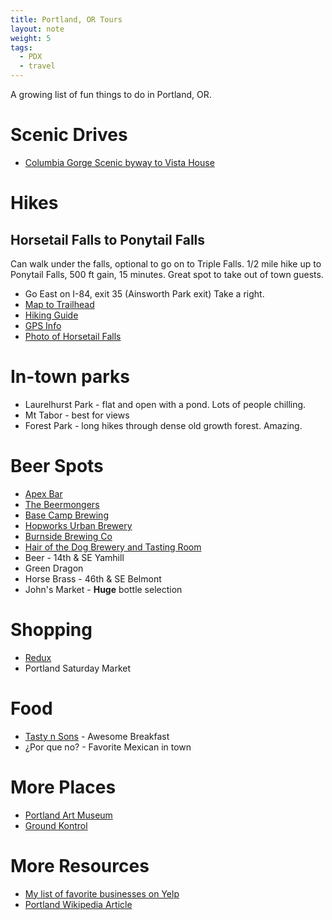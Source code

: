 ```yaml
---
title: Portland, OR Tours
layout: note
weight: 5
tags: 
  - PDX
  - travel
---
```

A growing list of fun things to do in Portland, OR.

# Scenic Drives

- [Columbia Gorge Scenic byway to Vista House](http://byways.org/byways/2141)


# Hikes

## Horsetail Falls to Ponytail Falls

Can walk under the falls, optional to go on to Triple Falls. 1/2 mile hike up to Ponytail Falls, 500 ft gain, 15 minutes. Great spot to take out of town guests. 

- Go East on I-84, exit 35 (Ainsworth Park exit) Take a right.
- [Map to Trailhead](http://maps.google.com/?q=My+Location@+45.590392,-122.067744)
- [Hiking Guide](http://www.portlandhikersfieldguide.org/wiki/Ponytail_Falls_Hike)
- [GPS Info](http://www.everytrail.com/view_trip.php?trip_id=1781948)
- [Photo of Horsetail Falls](http://www.portlandhikersfieldguide.org/wiki/Horsetail_Falls)


# In-town parks

- Laurelhurst Park - flat and open with a pond. Lots of people chilling.
- Mt Tabor - best for views
- Forest Park - long hikes through dense old growth forest. Amazing.


# Beer Spots

- [Apex Bar](http://www.yelp.com/biz/apex-bar-portland#query:beer)
- [The Beermongers](http://www.yelp.com/biz/the-beermongers-portland#query:beer)
- [Base Camp Brewing](http://www.yelp.com/biz/base-camp-brewing-portland#query:beer)
- [Hopworks Urban Brewery](http://www.yelp.com/biz/hopworks-urban-brewery-portland#query:beer)
- [Burnside Brewing Co](http://www.yelp.com/biz/burnside-brewing-co-portland#query:beer)
- [Hair of the Dog Brewery and Tasting Room](http://www.yelp.com/biz/hair-of-the-dog-brewery-and-tasting-room-portland#query:beer)
- Beer - 14th & SE Yamhill
- Green Dragon
- Horse Brass - 46th & SE Belmont
- John's Market - **Huge** bottle selection


# Shopping

- [Redux](http://www.yelp.com/biz/redux-portland)
- Portland Saturday Market 


# Food

- [Tasty n Sons](http://www.yelp.com/biz/tasty-n-sons-portland) - Awesome Breakfast 
- ¿Por que no? - Favorite Mexican in town


# More Places

- [Portland Art Museum](http://www.yelp.com/biz/portland-art-museum-portland)
- [Ground Kontrol](http://www.yelp.com/biz/ground-kontrol-classic-arcade-portland-2)


# More Resources

- [My list of favorite businesses on Yelp](http://www.yelp.com/user_details_bookmarks?userid=WkuuL6YQFG3EuHPUK0hjEA)
- [Portland Wikipedia Article](http://en.wikipedia.org/wiki/Portland,_or)
